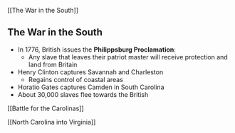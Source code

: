 [[The War in the South]]



## The War in the South
- In 1776, British issues the **Philippsburg Proclamation**:
	- Any slave that leaves their patriot master will receive protection and land from Britain
- Henry Clinton captures Savannah and Charleston
	- Regains control of coastal areas
- Horatio Gates captures Camden in South Carolina
- About 30,000 slaves flee towards the British

[[Battle for the Carolinas]]

[[North Carolina into Virginia]]